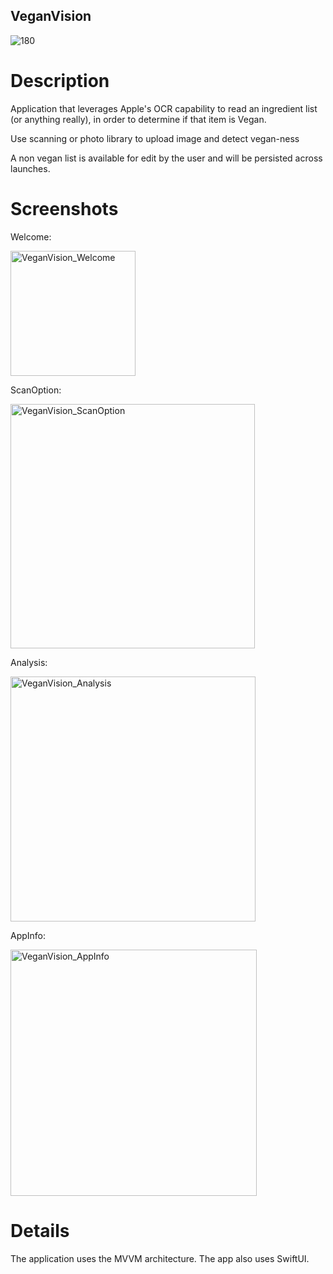 ## VeganVision

![180](https://user-images.githubusercontent.com/5061628/206880011-460378ec-e375-4d43-b5bb-7e4e04b21a97.png)

# Description

Application that leverages Apple's OCR capability to read an ingredient list (or anything really), in order to determine if that item is Vegan. 

Use scanning or photo library to upload image and detect vegan-ness

A non vegan list is available for edit by the user and will be persisted across launches. 

# Screenshots

Welcome: 

<img width="200" alt="VeganVision_Welcome" src="https://user-images.githubusercontent.com/5061628/206880216-bcbfb6e9-c176-4c3f-a5fa-99b2de16f738.png">

ScanOption: 

<img width="391" alt="VeganVision_ScanOption" src="https://user-images.githubusercontent.com/5061628/206880221-2a9d9480-be20-44b3-b660-4e36034292be.png">

Analysis:

<img width="392" alt="VeganVision_Analysis" src="https://user-images.githubusercontent.com/5061628/206880225-7ac78ced-4125-4e41-96dd-39a5b75a891b.png">

AppInfo: 

<img width="394" alt="VeganVision_AppInfo" src="https://user-images.githubusercontent.com/5061628/206880232-526b6a9c-0a3f-465e-ab62-436d09da2e74.png">

# Details

The application uses the MVVM architecture. The app also uses SwiftUI. 
